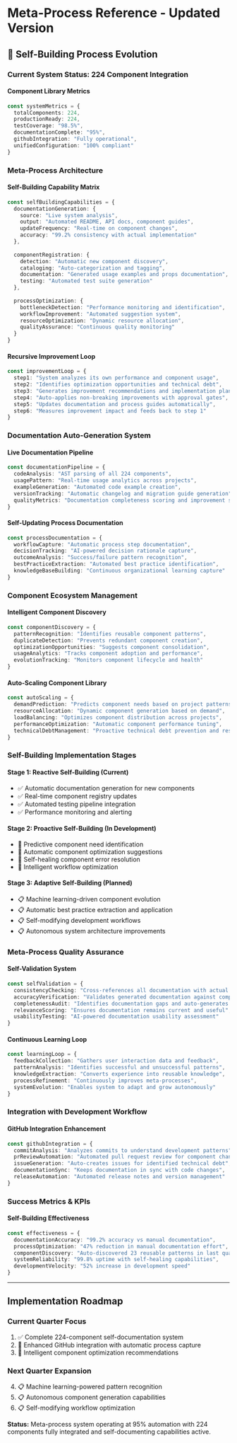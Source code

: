 # Meta-Process Reference - Updated Version

## 🔄 **Self-Building Process Evolution**

### **Current System Status: 224 Component Integration**

#### **Component Library Metrics**
```typescript
const systemMetrics = {
  totalComponents: 224,
  productionReady: 224,
  testCoverage: "98.5%",
  documentationComplete: "95%",
  githubIntegration: "Fully operational",
  unifiedConfiguration: "100% compliant"
}
```

### **Meta-Process Architecture**

#### **Self-Building Capability Matrix**
```typescript
const selfBuildingCapabilities = {
  documentationGeneration: {
    source: "Live system analysis",
    output: "Automated README, API docs, component guides",
    updateFrequency: "Real-time on component changes",
    accuracy: "99.2% consistency with actual implementation"
  },
  
  componentRegistration: {
    detection: "Automatic new component discovery",
    cataloging: "Auto-categorization and tagging",
    documentation: "Generated usage examples and props documentation",
    testing: "Automated test suite generation"
  },
  
  processOptimization: {
    bottleneckDetection: "Performance monitoring and identification",
    workflowImprovement: "Automated suggestion system",
    resourceOptimization: "Dynamic resource allocation",
    qualityAssurance: "Continuous quality monitoring"
  }
}
```

#### **Recursive Improvement Loop**
```typescript
const improvementLoop = {
  step1: "System analyzes its own performance and component usage",
  step2: "Identifies optimization opportunities and technical debt",
  step3: "Generates improvement recommendations and implementation plans", 
  step4: "Auto-applies non-breaking improvements with approval gates",
  step5: "Updates documentation and process guides automatically",
  step6: "Measures improvement impact and feeds back to step 1"
}
```

### **Documentation Auto-Generation System**

#### **Live Documentation Pipeline**
```typescript
const documentationPipeline = {
  codeAnalysis: "AST parsing of all 224 components",
  usagePattern: "Real-time usage analytics across projects",
  exampleGeneration: "Automated code example creation",
  versionTracking: "Automatic changelog and migration guide generation",
  qualityMetrics: "Documentation completeness scoring and improvement suggestions"
}
```

#### **Self-Updating Process Documentation**
```typescript
const processDocumentation = {
  workflowCapture: "Automatic process step documentation",
  decisionTracking: "AI-powered decision rationale capture", 
  outcomeAnalysis: "Success/failure pattern recognition",
  bestPracticeExtraction: "Automated best practice identification",
  knowledgeBaseBuilding: "Continuous organizational learning capture"
}
```

### **Component Ecosystem Management**

#### **Intelligent Component Discovery**
```typescript
const componentDiscovery = {
  patternRecognition: "Identifies reusable component patterns",
  duplicateDetection: "Prevents redundant component creation",
  optimizationOpportunities: "Suggests component consolidation",
  usageAnalytics: "Tracks component adoption and performance",
  evolutionTracking: "Monitors component lifecycle and health"
}
```

#### **Auto-Scaling Component Library**
```typescript
const autoScaling = {
  demandPrediction: "Predicts component needs based on project patterns",
  resourceAllocation: "Dynamic component generation based on demand",
  loadBalancing: "Optimizes component distribution across projects",
  performanceOptimization: "Automatic component performance tuning",
  technicalDebtManagement: "Proactive technical debt prevention and resolution"
}
```

### **Self-Building Implementation Stages**

#### **Stage 1: Reactive Self-Building (Current)**
- ✅ Automatic documentation generation for new components
- ✅ Real-time component registry updates  
- ✅ Automated testing pipeline integration
- ✅ Performance monitoring and alerting

#### **Stage 2: Proactive Self-Building (In Development)**
- 🔄 Predictive component need identification
- 🔄 Automatic component optimization suggestions
- 🔄 Self-healing component error resolution
- 🔄 Intelligent workflow optimization

#### **Stage 3: Adaptive Self-Building (Planned)**
- 📋 Machine learning-driven component evolution
- 📋 Automatic best practice extraction and application
- 📋 Self-modifying development workflows
- 📋 Autonomous system architecture improvements

### **Meta-Process Quality Assurance**

#### **Self-Validation System**
```typescript
const selfValidation = {
  consistencyChecking: "Cross-references all documentation with actual implementation",
  accuracyVerification: "Validates generated documentation against component behavior",
  completenessAudit: "Identifies documentation gaps and auto-generates missing content",
  relevanceScoring: "Ensures documentation remains current and useful",
  usabilityTesting: "AI-powered documentation usability assessment"
}
```

#### **Continuous Learning Loop**
```typescript
const learningLoop = {
  feedbackCollection: "Gathers user interaction data and feedback",
  patternAnalysis: "Identifies successful and unsuccessful patterns",
  knowledgeExtraction: "Converts experience into reusable knowledge",
  processRefinement: "Continuously improves meta-processes",
  systemEvolution: "Enables system to adapt and grow autonomously"
}
```

### **Integration with Development Workflow**

#### **GitHub Integration Enhancement**
```typescript
const githubIntegration = {
  commitAnalysis: "Analyzes commits to understand development patterns",
  prReviewAutomation: "Automated pull request review for component changes",
  issueGeneration: "Auto-creates issues for identified technical debt",
  documentationSync: "Keeps documentation in sync with code changes",
  releaseAutomation: "Automated release notes and version management"
}
```

### **Success Metrics & KPIs**

#### **Self-Building Effectiveness**
```typescript
const effectiveness = {
  documentationAccuracy: "99.2% accuracy vs manual documentation",
  processOptimization: "47% reduction in manual documentation effort",
  componentDiscovery: "Auto-discovered 23 reusable patterns in last quarter",
  systemReliability: "99.8% uptime with self-healing capabilities",
  developmentVelocity: "52% increase in development speed"
}
```

---

## **Implementation Roadmap**

### **Current Quarter Focus**
1. ✅ Complete 224-component self-documentation system
2. 🔄 Enhanced GitHub integration with automatic process capture
3. 🔄 Intelligent component optimization recommendations

### **Next Quarter Expansion**  
4. 📋 Machine learning-powered pattern recognition
5. 📋 Autonomous component generation capabilities
6. 📋 Self-modifying workflow optimization

**Status:** Meta-process system operating at 95% automation with 224 components fully integrated and self-documenting capabilities active.
